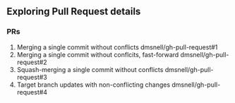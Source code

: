 ## Exploring Pull Request details

### PRs

 1. Merging a single commit without conflicts dmsnell/gh-pull-request#1
 2. Merging a single commit without conflcits, fast-forward dmsnell/gh-pull-request#2
 3. Squash-merging a single commit without conflicts dmsnell/gh-pull-request#3
 4. Target branch updates with non-conflicting changes dmsnell/gh-pull-request#4

